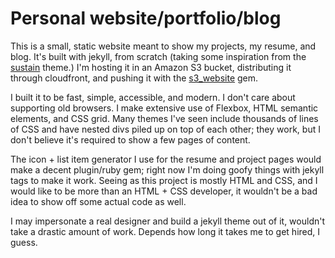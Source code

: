 # Personal website/portfolio/blog

This is a small, static website meant to show my projects, my resume, and blog. It's built with jekyll, from scratch (taking some inspiration from the [sustain](https://github.com/jekyller/sustain) theme.) I'm hosting it in an Amazon S3 bucket, distributing it through cloudfront, and pushing it with the [s3_website](https://github.com/laurilehmijoki/s3_website) gem. 

I built it to be fast, simple, accessible, and modern. I don't care about supporting old browsers. I make extensive use of Flexbox, HTML semantic elements, and CSS grid. Many themes I've seen include thousands of lines of CSS and have nested divs piled up on top of each other; they work, but I don't believe it's required to show a few pages of content. 

The icon + list item generator I use for the resume and project pages would make a decent plugin/ruby gem; right now I'm doing goofy things with jekyll tags to make it work. Seeing as this project is mostly HTML and CSS, and I would like to be more than an HTML + CSS developer, it wouldn't be a bad idea to show off some actual code as well. 

I may impersonate a real designer and build a jekyll theme out of it, wouldn't take a drastic amount of work. Depends how long it takes me to get hired, I guess.
